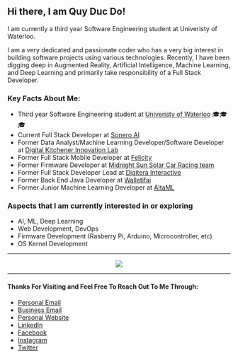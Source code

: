 ## Hi there, I am Quy Duc Do!

I am currently a third year Software Engineering student at Univeristy of Waterloo.

I am a very dedicated and passionate coder who has a very big interest in building software projects using various technologies. Recently, I have been digging deep in Augmented Reality, Artificial Intelligence, Machine Learning, and Deep Learning and primarily take responsibility of a Full Stack Developer.

### Key Facts About Me:
- Third year Software Engineering student at [Univeristy of Waterloo](https://uwaterloo.ca/engineering/) 🎓🎓🎓
- Current Full Stack Developer at [Sonero AI](https://sonero.ai)
- Former Data Analyst/Machine Learning Developer/Software Developer at [Digital Kitchener Innovation Lab](https://www.kitchener.ca/en/strategic-plans-and-projects/digital-kitchener.aspx)
- Former Full Stack Mobile Developer at [Felicity](https://bhsc.mcmaster.ca/the-felicity-app-enhancing-productivity-with-psychological-interventions/) 
- Former Firmware Developer at [Midnight Sun Solar Car Racing team](https://www.uwmidsun.com/)
- Former Full Stack Developer Lead at [Digitera Interactive](https://digitera.agency)
- Former Back End Java Developer at [Walletifai](https://walletifai.com)
- Former Junior Machine Learning Developer at [AltaML](https://www.altaml.com)


### Aspects that I am currently interested in or exploring
- AI, ML, Deep Learning
- Web Development, DevOps
- Firmware Development (Rasberry Pi, Arduino, Microcontroller, etc)
- OS Kernel Development

---

<p align="center">
 <img src="https://github-readme-stats.vercel.app/api?username=ducquy2200&include_all_commits=true&count_private=true&show_icons=true&theme=merko" />
</p>
 
 ---
 
 #### Thanks For Visiting and Feel Free To Reach Out To Me Through:
 - [Personal Email](mailto:ducquy2200@gmail.com)
 - [Business Email](mailto:qd2do@uwaterloo.ca)
 - [Personal Website](https://ducquy2200.github.io/ddquy.com/)
 - [LinkedIn](https://www.linkedin.com/in/ducquy2200/)
 - [Facebook](https://www.facebook.com/tony.quy.2200/)
 - [Instagram](https://www.instagram.com/ducquy2200/)
 - [Twitter](https://twitter.com/ducquy2200)
